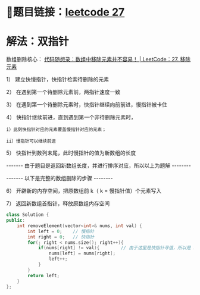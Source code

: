 # 🔗题目链接：[leetcode 27](https://leetcode.cn/problems/remove-element/)

# 解法：双指针

数组删除核心：
[代码随想录：数组中移除元素并不容易！ | LeetCode：27. 移除元素](https://www.bilibili.com/video/BV12A4y1Z7LP/?vd_source=5f3dd761bcf3109052a99fe79c130354)

1） 建立快慢指针，快指针检索待删除的元素

2） 在遇到第一个待删除元素前，两指针速度一致

3） 在遇到第一个待删除元素时，快指针继续向前前进，慢指针被卡住

4） 快指针继续前进，直到遇到第一个非待删除元素时，
    
    i）此刻快指针对应的元素覆盖慢指针对应的元素；
    
    ii）慢指针可以继续前进

5） 快指针到数列末尾，此时慢指针的值为新数组的长度  


------- 由于题目是返回新数组长度，并进行排序对应，所以以上为题解 --------  

------- 以下是完整的数组删除的步骤 --------  



6） 开辟新的内存空间，把原数组前 k（ k = 慢指针值）个元素写入

7） 返回新数组首指针，释放原数组内存空间

```C++
class Solution {
public:
    int removeElement(vector<int>& nums, int val) {
        int left = 0;    // 慢指针
        int right = 0;   // 快指针
        for(; right < nums.size(); right++){
            if(nums[right] != val){        // 由于这里是快指针寻值，所以是 nums[right] != val 
                nums[left] = nums[right];
                left++;
            }
        }
        return left;
    }
};
```
